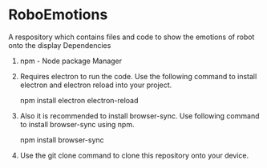 # RoboEmotions
A respository which contains files and code to show the emotions of robot onto the display
Dependencies
1. npm - Node package Manager
2. Requires electron to run the code. Use the following command to install electron and electron reload into your project.
    
    npm install electron electron-reload
3. Also it is recommended to install browser-sync. Use following command to install browser-sync using npm.
    
    npm install browser-sync
4. Use the git clone command to clone this repository onto your device.
